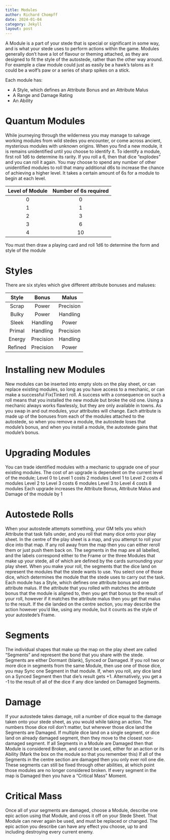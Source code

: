 ```yaml
---
title: Modules
author: Richard Chompff
date: 2024-01-04
category: Jekyll
layout: post
---
```

A Module is a part of your stede that is special or significant in some way, and is what your stede uses to perform actions within the game. Modules generally don’t have a lot of flavour or theming attached, as they are designed to fit the style of the autostede, rather than the other way around. For example a claw module could just as easily be a hawk’s talons as it could be a wolf’s paw or a series of sharp spikes on a stick. 

Each module has:
- A Style, which defines an Attribute Bonus and an Attribute Malus
- A Range and Damage Rating
- An Ability
 
# Quantum Modules
While journeying through the wilderness you may manage to salvage working modules from wild stedes you encounter, or come across ancient, mysterious modules with unknown origins. 
When you find a new module, it is remains unidentified until you choose to identify it. 
To identify a module, first roll 1d6 to determine its rarity. If you roll a 6, then that dice “explodes” and you can roll it again. You may choose to spend any number of other unidentified modules to roll that many additional d6s to increase the chance of achieving a higher level. 
It takes a certain amount of 6s for a module to begin at each level.

|Level of Module|Number of 6s required|
|:-:|:-:|
|0|0|
|1|1|
|2|3|
|3|6|
|4|10|

You must then draw a playing card and roll 1d6 to determine the form and style of the module

# Styles
There are six styles which give different attribute bonuses and maluses:

<div class="table-wrapper" markdown="block">

|Style|Bonus|Malus|
|:-:|:-:|:-:|
|Scrap|Power|Precision|
|Bulky|Power|Handling|
|Sleek|Handling|Power|
|Primal|Handling|Precision|
|Energy|Precision|Handling|
|Refined|Precision|Power|

</div>

# Installing new Modules
New modules can be inserted into empty slots on the play sheet, or can replace existing modules, so long as you have access to a mechanic, or can make a successful Fix(Tinker) roll. A success with a consequence on such a roll means that you installed the new module but broke the old one. Using a mechanic always works flawlessly, but they are only available in towns. 
As you swap in and out modules, your attributes will change. Each attribute is made up of the bonuses from each of the modules attached to the autostede, so when you remove a module, the autostede loses that module’s bonus, and when you install a module, the autostede gains that module’s bonus. 

# Upgrading Modules
You can trade identified modules with a mechanic to upgrade one of your existing modules. The cost of an upgrade is dependent on the current level of the module;
Level 0 to Level 1 costs 2 modules
Level 1 to Level 2 costs 4 modules
Level 2 to Level 3 costs 6 modules
Level 3 to Level 4 costs 8 modules 
Each upgrade increases the Attribute Bonus, Attribute Malus and Damage of the module by 1

# Autostede Rolls
When your autostede attempts something, your GM tells you which Attribute that task falls under, and you roll that many dice onto your play sheet. In the centre of the play sheet is a map, and you attempt to roll your dice into that map. If any roll away from the map then you can either reroll them or just push them back on. 
The segments in the map are all labelled, and the labels correspond either to the Frame or the three Modules that make up your stede, all of which are defined by the cards surrounding your play sheet. 
When you make your roll, the segments that the dice land on represent the modules that the stede wants to use. You select one of those dice, which determines the module that the stede uses to carry out the task. 
Each module has a Style, which defines one attribute bonus and one attribute malus. If the attribute that you rolled with matches the attribute bonus that the module is aligned to, then you get that bonus to the result of your roll, however if it matches the attribute malus then you get that malus to the result.
If the die landed on the centre section, you may describe the action however you’d like, using any module, but it counts as the style of your autostede’s Frame.

# Segments
The individual shapes that make up the map on the play sheet are called “Segments” and represent the bond that you share with the stede. Segments are either Dormant (blank), Synced or Damaged. 
If you roll two or more dice in segments from the same Module, then use one of those dice, you may Sync one Segment in that module. 
If, when you roll, any dice land on a Synced Segment then that die’s result gets +1. Alternatively, you get a -1 to the result of all of the dice if any dice landed on Damaged Segments.

# Damage
If your autostede takes damage, roll a number of dice equal to the damage taken onto your stede sheet, as you would while taking an action. The numbers those dice roll don’t matter, but wherever those dice land the Segments are Damaged. If multiple dice land on a single segment, or dice land on already damaged segment, then they move to the closest non-damaged segment. 
If all Segments in a Module are Damaged then that Module is considered Broken, and cannot be used, either for an action or its Ability (Mark the box on the module so that you remember this)
If all of the Segments in the centre section are damaged then you only ever roll one die.
These segments can still be fixed through other abilities, at which point those modules are no longer considered broken. 
If every segment in the map is Damaged then you have a “Critical Mass" Moment. 

# Critical Mass
Once all of your segments are damaged, choose a Module, describe one epic action using that Module, and cross it off on your Stede Sheet. That Module can never again be used, and must be replaced or changed. The epic action you describe can have any effect you choose, up to and including destroying every current enemy. 


